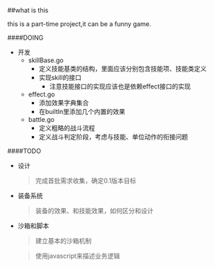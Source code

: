 ##what is this

this is a part-time project,it can be a funny game.

####DOING
* 开发
    * skillBase.go
        * 定义技能基类的结构，里面应该分别包含技能项、技能类定义
        * 实现skill的接口
            * 注意技能接口的实现应该也是依赖effect接口的实现
    * effect.go
        * 添加效果字典集合
        * 在builtIn里添加几个内置的效果
    * battle.go
        * 定义粗略的战斗流程
        * 定义战斗判定阶段，考虑与技能、单位动作的衔接问题

####TODO
* 设计
    > 完成首批需求收集，确定0.1版本目标
* 装备系统
    > 装备的效果、和技能效果，如何区分和设计

* 沙箱和脚本

    > 建立基本的沙箱机制
    
    > 使用javascript来描述业务逻辑
  
